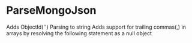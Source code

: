# ParseMongoJson
Adds ObjectId('') Parsing to string
Adds support for trailing commas(,) in arrays by resolving the following statement as a null object
